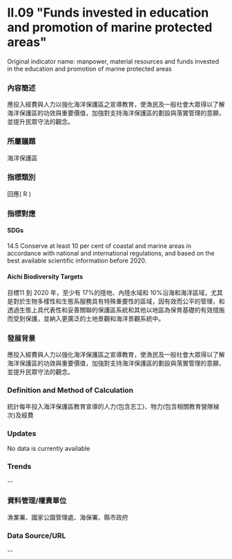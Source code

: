 # II.09 "Funds invested in education and promotion of marine protected areas"
Original indicator name: manpower, material resources and funds invested in the education and promotion of marine protected areas

<script type="text/javascript" src="http://cdn.mathjax.org/mathjax/latest/MathJax.js?config=TeX-AMS-MML_HTMLorMML"></script>

### 內容簡述
應投入經費與人力以強化海洋保護區之宣導教育，使漁民及一般社會大眾得以了解海洋保護區的功效與重要價值，加強對支持海洋保護區的劃設與落實管理的意願，並提升民眾守法的觀念。
### 所屬議題
海洋保護區
### 指標類別
回應( R )
### 指標對應
#### SDGs
14.5 Conserve at least 10 per cent of coastal and marine areas in accordance with national and international regulations, and based on the best available scientific information before 2020.
#### Aichi Biodiversity Targets
目標11 到 2020 年，至少有 17%的陸地、內陸水域和 10%沿海和海洋區域，尤其是對於生物多樣性和生態系服務具有特殊重要性的區域，因有效而公平的管理，和透過生態上具代表性和妥善關聯的保護區系統和其他以地區為保育基礎的有效措施而受到保護，並納入更廣泛的土地景觀和海洋景觀系統中。
### 發展背景
應投入經費與人力以強化海洋保護區之宣導教育，使漁民及一般社會大眾得以了解海洋保護區的功效與重要價值，加強對支持海洋保護區的劃設與落實管理的意願，並提升民眾守法的觀念。
### Definition and Method of Calculation
統計每年投入海洋保護區教育宣導的人力(包含志工)、物力(包含相關教育營隊梯次)及經費
### Updates
No data is currently available
### Trends
--
### 資料管理/權責單位
漁業署、國家公園管理處、海保署、縣市政府
### Data Source/URL
--